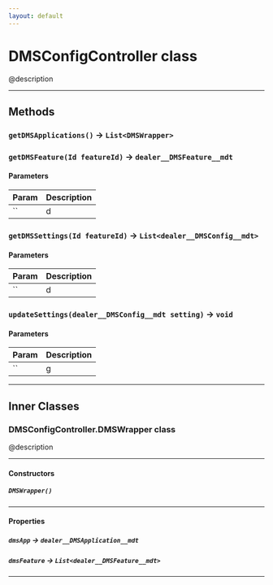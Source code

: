 ```yaml
---
layout: default
---
```

# DMSConfigController class

@description

---
## Methods
### `getDMSApplications()` → `List<DMSWrapper>`
### `getDMSFeature(Id featureId)` → `dealer__DMSFeature__mdt`
#### Parameters
|Param|Description|
|-----|-----------|
|`` | d |

### `getDMSSettings(Id featureId)` → `List<dealer__DMSConfig__mdt>`
#### Parameters
|Param|Description|
|-----|-----------|
|`` | d |

### `updateSettings(dealer__DMSConfig__mdt setting)` → `void`
#### Parameters
|Param|Description|
|-----|-----------|
|`` | g |

---
## Inner Classes

### DMSConfigController.DMSWrapper class

@description

---
#### Constructors
##### `DMSWrapper()`
---
#### Properties

##### `dmsApp` → `dealer__DMSApplication__mdt`

##### `dmsFeature` → `List<dealer__DMSFeature__mdt>`

---
